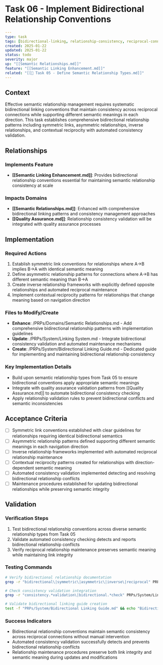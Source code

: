 # Task 06 - Implement Bidirectional Relationship Conventions

```yaml
---
type: task
tags: [bidirectional-linking, relationship-consistency, reciprocal-connections]
created: 2025-01-22
updated: 2025-01-22
status: todo
severity: major
up: "[[Semantic Relationships.md]]"
feature: "[[Semantic Linking Enhancement.md]]"
related: "[[🔴 Task 05 - Define Semantic Relationship Types.md]]"
---
```

## Context

Effective semantic relationship management requires systematic bidirectional linking conventions that maintain consistency across reciprocal connections while supporting different semantic meanings in each direction. This task establishes comprehensive bidirectional relationship patterns including symmetric links, asymmetric relationships, inverse relationships, and contextual reciprocity with automated consistency validation.

## Relationships

### Implements Feature

- **[[Semantic Linking Enhancement.md]]**: Provides bidirectional relationship conventions essential for maintaining semantic relationship consistency at scale

### Impacts Domains

- **[[Semantic Relationships.md]]**: Enhanced with comprehensive bidirectional linking patterns and consistency management approaches
- **[[Quality Assurance.md]]**: Relationship consistency validation will be integrated with quality assurance processes

## Implementation

### Required Actions

1. Establish symmetric link conventions for relationships where A→B implies B→A with identical semantic meaning
2. Define asymmetric relationship patterns for connections where A→B has different semantic meaning than B→A
3. Create inverse relationship frameworks with explicitly defined opposite relationships and automated reciprocal maintenance
4. Implement contextual reciprocity patterns for relationships that change meaning based on navigation direction

### Files to Modify/Create

- **Enhance**: /PRPs/Domains/Semantic Relationships.md - Add comprehensive bidirectional relationship patterns with implementation guidelines
- **Update**: /PRPs/System/Linking System.md - Integrate bidirectional consistency validation and automated maintenance mechanisms
- **Create**: /PRPs/System/Bidirectional Linking Guide.md - Dedicated guide for implementing and maintaining bidirectional relationship consistency

### Key Implementation Details

- Build upon semantic relationship types from Task 05 to ensure bidirectional conventions apply appropriate semantic meanings
- Integrate with quality assurance validation patterns from [[Quality Assurance.md]] to automate bidirectional consistency checking
- Apply relationship validation rules to prevent bidirectional conflicts and semantic inconsistencies

## Acceptance Criteria

- [ ] Symmetric link conventions established with clear guidelines for relationships requiring identical bidirectional semantics
- [ ] Asymmetric relationship patterns defined supporting different semantic meanings in each navigation direction
- [ ] Inverse relationship frameworks implemented with automated reciprocal relationship maintenance
- [ ] Contextual reciprocity patterns created for relationships with direction-dependent semantic meaning
- [ ] Automated consistency validation implemented detecting and resolving bidirectional relationship conflicts
- [ ] Maintenance procedures established for updating bidirectional relationships while preserving semantic integrity

## Validation

### Verification Steps

1. Test bidirectional relationship conventions across diverse semantic relationship types from Task 05
2. Validate automated consistency checking detects and reports bidirectional relationship conflicts
3. Verify reciprocal relationship maintenance preserves semantic meaning while maintaining link integrity

### Testing Commands

```bash
# Verify bidirectional relationship documentation
grep -r "bidirectional\|symmetric\|asymmetric\|inverse\|reciprocal" PRPs/Domains/Semantic\ Relationships.md

# Check consistency validation integration
grep -r "consistency.*validation\|bidirectional.*check" PRPs/System/Linking\ System.md

# Validate bidirectional linking guide creation
test -f "PRPs/System/Bidirectional Linking Guide.md" && echo "Bidirectional linking guide created"
```

### Success Indicators

- Bidirectional relationship conventions maintain semantic consistency across reciprocal connections without manual intervention
- Automated consistency validation successfully detects and prevents bidirectional relationship conflicts
- Relationship maintenance procedures preserve both link integrity and semantic meaning during updates and modifications